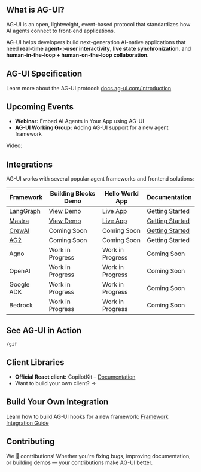 ## What is AG-UI?

AG-UI is an open, lightweight, event-based protocol that standardizes how AI agents connect to front-end applications.

AG-UI helps developers build next-generation AI-native applications that need **real-time agent<>user interactivity**, **live state synchronization**, and **human-in-the-loop + human-on-the-loop collaboration**.

## AG-UI Specification

Learn more about the AG-UI protocol: [docs.ag-ui.com/introduction](https://docs.ag-ui.com/introduction)

## Upcoming Events

- **Webinar:** Embed AI Agents in Your App using AG-UI  
- **AG-UI Working Group:** Adding AG-UI support for a new agent framework

Video: 


## Integrations

AG-UI works with several popular agent frameworks and frontend solutions:

| Framework | Building Blocks Demo | Hello World App | Documentation |
| --- | --- | --- | --- |
| [LangGraph](https://www.langchain.com/langgraph) | [View Demo](https://feature-viewer-langgraph.vercel.app/) | [Live App](https://feature-viewer-langgraph.vercel.app/) | [Getting Started](https://docs.copilotkit.ai/coagents/quickstart/langgraph)  |
| [Mastra](https://mastra.ai/) | [View Demo](https://demo-viewer-five.vercel.app/) | [Live App](https://demo-viewer-five.vercel.app/) | [Getting Started](https://docs.copilotkit.ai/getting-started) |
| [CrewAI](https://crewai.com/) | Coming Soon | Coming Soon | [Getting Started](https://docs.copilotkit.ai/crewai-crews) |
| [AG2](https://ag2.ai/) | Coming Soon | Coming Soon | Getting Started |
| Agno | Work in Progress | Work in Progress | Coming Soon |
| OpenAI | Work in Progress | Work in Progress | Coming Soon |
| Google ADK | Work in Progress | Work in Progress | Coming Soon |
| Bedrock | Work in Progress | Work in Progress | Coming Soon |

## See AG-UI in Action

`/gif` <!-- Replace with actual gif or embed if available -->

## Client Libraries

- **Official React client:** CopilotKit – [Documentation](http://copilotkit.ai/docs)
- Want to build your own client? →  

## Build Your Own Integration

Learn how to build AG-UI hooks for a new framework: [Framework Integration Guide](http://agui.com/build-hooks)

## Contributing

We 💜 contributions! Whether you're fixing bugs, improving documentation, or building demos — your contributions make AG-UI better.
